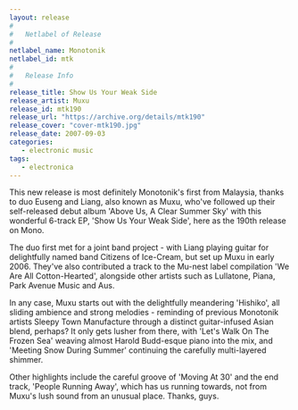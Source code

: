 ```yaml
---
layout: release
#
#   Netlabel of Release
#
netlabel_name: Monotonik
netlabel_id: mtk
#
#   Release Info
#
release_title: Show Us Your Weak Side
release_artist: Muxu
release_id: mtk190
release_url: "https://archive.org/details/mtk190"
release_cover: "cover-mtk190.jpg"
release_date: 2007-09-03
categories:
   - electronic music
tags:
   - electronica
---
```

This new release is most definitely Monotonik's  first from Malaysia, thanks to duo Euseng and  Liang, also known as Muxu, who've followed up  their self-released debut album 'Above Us, A  Clear Summer Sky' with this wonderful 6-track  EP, 'Show Us Your Weak Side', here as the 190th  release on Mono.

The duo first met for a joint band project -  with Liang playing guitar for delightfully  named band Citizens of Ice-Cream, but set up  Muxu in early 2006. They've also contributed a  track to the Mu-nest label compilation 'We Are  All Cotton-Hearted', alongside other artists  such as Lullatone, Piana, Park Avenue Music and  Aus.

In any case, Muxu starts out with the  delightfully meandering 'Hishiko', all sliding  ambience and strong melodies -  reminding of  previous Monotonik artists Sleepy Town  Manufacture through a distinct guitar-infused  Asian blend, perhaps? It only gets lusher from  there, with 'Let's Walk On The Frozen Sea'  weaving almost Harold Budd-esque piano into the  mix, and 'Meeting Snow During Summer'  continuing the carefully multi-layered shimmer.

Other highlights include the careful groove of  'Moving At 30' and the end track, 'People  Running Away', which has us running towards,  not from Muxu's lush sound from an unusual  place. Thanks, guys.
